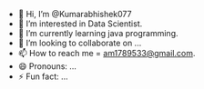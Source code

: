 - 👋 Hi, I’m @Kumarabhishek077
- 👀 I’m interested in Data Scientist.
- 🌱 I’m currently learning java programming. 
- 💞️ I’m looking to collaborate on ...
- 📫 How to reach me = am1789533@gmail.com.
- 😄 Pronouns: ...
- ⚡ Fun fact: ...

<!---
Kumarabhishek077/Kumarabhishek077 is a ✨ special ✨ repository because its `README.md` (this file) appears on your GitHub profile.
You can click the Preview link to take a look at your changes.
--->
